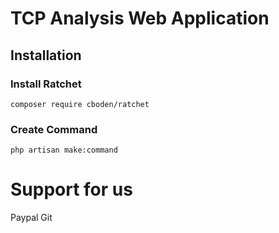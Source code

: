# TCP Analysis Web Application

## Installation 
### Install Ratchet
```
composer require cboden/ratchet
```
### Create Command 
```
php artisan make:command
```

# Support for us
Paypal 
Git 
